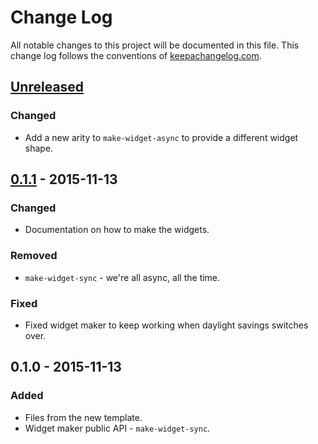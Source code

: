 # Change Log
All notable changes to this project will be documented in this file. This change log follows the conventions of [keepachangelog.com](http://keepachangelog.com/).

## [Unreleased][unreleased]
### Changed
- Add a new arity to `make-widget-async` to provide a different widget shape.

## [0.1.1] - 2015-11-13
### Changed
- Documentation on how to make the widgets.

### Removed
- `make-widget-sync` - we're all async, all the time.

### Fixed
- Fixed widget maker to keep working when daylight savings switches over.

## 0.1.0 - 2015-11-13
### Added
- Files from the new template.
- Widget maker public API - `make-widget-sync`.

[unreleased]: https://github.com/your-name/ch06/compare/0.1.1...HEAD
[0.1.1]: https://github.com/your-name/ch06/compare/0.1.0...0.1.1
